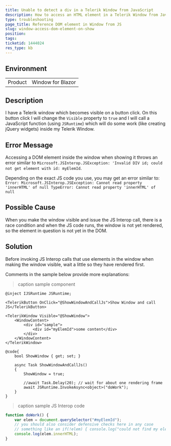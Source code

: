 ```yaml
---
title: Unable to detect a div in a Telerik Window from JavaScript
description: How to access an HTML element in a Telerik Window from JavaScript when showing the window.
type: troubleshooting
page_title: Reference DOM element in Window from JS
slug: window-access-dom-element-on-show
position: 
tags: 
ticketid: 1444024
res_type: kb
---
```


## Environment
<table>
	<tbody>
		<tr>
			<td>Product</td>
			<td>Window for Blazor</td>
		</tr>
	</tbody>
</table>


## Description
I have a Telerik window which becomes visible on a button click. On this button click I will change the `Visible` property to `true` and I will call a JavaScript function (using `JSRuntime`) which will do some work (like creating jQuery widgets) inside my Telerik Window. 

## Error Message

Accessing a DOM element inside the window when showing it throws an error similar to  `Microsoft.JSInterop.JSException: 'Invalid DIV id; could not get element with id: myElemId`.

Depending on the exact JS code you use, you may get an error similar to: `Error: Microsoft.JSInterop.JSException: Cannot read property 'innerHTML' of null
TypeError: Cannot read property 'innerHTML' of null`

## Possible Cause

When you make the window visible and issue the JS Interop call, there is a race condition and when the JS code runs, the window is not yet rendered, so the element in question is not yet in the DOM.

## Solution
Before invoking JS Interop calls that use elements in the window when making the window visible, wait a little so they have rendered first. 

Comments in the sample below provide more explanations:

>caption sample component

````RAZOR
@inject IJSRuntime JSRuntime;

<TelerikButton OnClick="@ShowWindowAndCallJs">Show Window and call JS</TelerikButton>

<TelerikWindow Visible="@ShowWindow">
    <WindowContent>
        <div id="sample">
            <div id="myElemId">some content</div>
        </div>
    </WindowContent>
</TelerikWindow>

@code{
    bool ShowWindow { get; set; }

    async Task ShowWindowAndCallJs()
    {
        ShowWindow = true;

        //await Task.Delay(20); // wait for about one rendering frame
        await JSRuntime.InvokeAsync<object>("doWork");
    }
}
````

>caption sample JS Interop code

````JavaScript
function doWork() {
    var elem = document.querySelector("#myElemId");
    // you should also consider defensive checks here in any case
    // something like an if(!elem) { console.log("could not find my element"); return; }
    console.log(elem.innerHTML);
}
````

